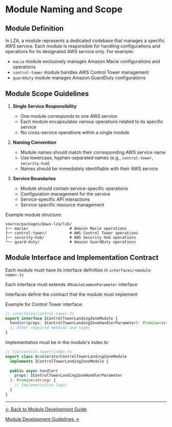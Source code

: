 # Module Naming and Scope

## Module Definition
In LZA, a module represents a dedicated codebase that manages a specific AWS service. Each module is responsible for handling configurations and operations for its designated AWS service only. For example:

- `macie` module exclusively manages Amazon Macie configurations and operations
- `control-tower` module handles AWS Control Tower management
- `guardduty` module manages Amazon GuardDuty configurations

## Module Scope Guidelines
1. **Single Service Responsibility**
      - One module corresponds to one AWS service
      - Each module encapsulates various operations related to its specific service
      - No cross-service operations within a single module

2. **Naming Convention**
      - Module names should match their corresponding AWS service name
      - Use lowercase, hyphen-separated names (e.g., `control-tower`, `security-hub`)
      - Names should be immediately identifiable with their AWS service

3. **Service Boundaries**
      - Module should contain service-specific operations
      - Configuration management for the service
      - Service-specific API interactions
      - Service-specific resource management

Example module structure:
```plaintext
source/packages/@aws-lza/lib/
├── macie/                  # Amazon Macie operations
├── control-tower/          # AWS Control Tower operations
├── security-hub/           # AWS Security Hub operations
└── guard-duty/             # Amazon GuardDuty operations
```

## Module Interface and Implementation Contract


Each module must have its interface definition in `interfaces/<module-name>.ts`

Each interface must extends `IModuleCommonParameter` interface

Interfaces define the contract that the module must implement

Example for Control Tower interface:
```typescript
// interfaces/control-tower.ts
export interface IControlTowerLandingZoneModule {
  handler(props: IControlTowerLandingZoneHandlerParameter): Promise<string>;
  // Other required methods and types
}
```

Implementation must be in the module's index.ts:
```typescript
// lib/control-tower/index.ts
export class AcceleratorControlTowerLandingZoneModule 
  implements IControlTowerLandingZoneModule {
  
  public async handler(
    props: IControlTowerLandingZoneHandlerParameter
  ): Promise<string> {
    // Implementation logic
  }
}
```


---

[← Back to Module Development Guide](./index.md)

[Module Development Guidelines →](./module-development-guidelines.md)